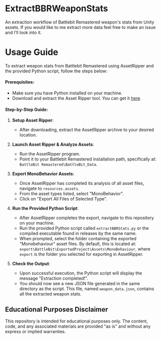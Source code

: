 # ExtractBBRWeaponStats
An extraction workflow of Battlebit Remastered weapon's stats from Unity assets. If you would like to me extract more data feel free to make an issue and I'll look into it.
# **Usage Guide**

To extract weapon stats from Battlebit Remastered using AssetRipper and the provided Python script, follow the steps below:

#### **Prerequisites**:

-   Make sure you have Python installed on your machine.
-   Download and extract the Asset Ripper tool. You can get it [here](https://github.com/AssetRipper/AssetRipper).

#### **Step-by-Step Guide**:

1.  **Setup Asset Ripper**:
    
    -   After downloading, extract the AssetRipper archive to your desired location.
2.  **Launch Asset Ripper & Analyze Assets**:
    
    -   Run the AssetRipper program.
    -   Point it to your Battlebit Remastered installation path, specifically at: `BattleBit Remastered\BattleBit_Data`.
3.  **Export MonoBehavior Assets**:
    
    -   Once AssetRipper has completed its analysis of all asset files, navigate to `resources.assets`.
    -   From the asset types listed, select "MonoBehavior".
    -   Click on "Export All Files of Selected Type".
4.  **Run the Provided Python Script**:
    
    -   After AssetRipper completes the export, navigate to this repository on your machine.
    -   Run the provided Python script called `extractBBRStats.py` or the compiled executable found in releases by the same name.
    -   When prompted, select the folder containing the exported "Monobehaviour" asset files. By default, this is located at: `export\BattleBit\ExportedProject\Assets\MonoBehaviour`, where `export` is the folder you selected for exporting in AssetRipper.
5.  **Check the Output**:
    
    -   Upon successful execution, the Python script will display the message "Extraction completed!".
    -   You should now see a new JSON file generated in the same directory as the script. This file, named `weapon_data.json`, contains all the extracted weapon stats.
## Educational Purposes Disclaimer
This repository is intended for educational purposes only. The content, code, and any associated materials are provided "as is" and without any express or implied warranties. 
